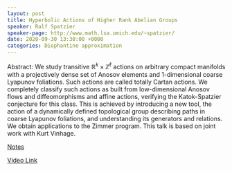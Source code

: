 ```yaml
---
layout: post
title: Hyperbolic Actions of Higher Rank Abelian Groups
speaker: Ralf Spatzier
speaker-page: http://www.math.lsa.umich.edu/~spatzier/
date: 2020-09-30 13:30:00 +0000
categories: Diophantine approximation
---
```


Abstract: We study transitive $\mathbb{R} ^k \times \mathbb{Z}^\ell$ actions on arbitrary compact manifolds with a projectively dense set of Anosov elements and $1$-dimensional coarse Lyapunov foliations. Such actions are called totally Cartan actions. We completely classify such actions as built from low-dimensional Anosov flows and diffeomorphisms and affine actions, verifying the Katok-Spatzier conjecture for this class. This is achieved by introducing a new tool, the action of a dynamically defined topological group describing paths in coarse Lyapunov foliations, and understanding its generators and relations. We obtain applications to the Zimmer program. This talk is based on joint work with Kurt Vinhage. 

[Notes](https://github.com/lively-cat-lover/DAHD-webinar/blob/master/assets/notes/DEHG-September30-2020.pdf)

[Video Link](https://drive.google.com/file/d/1XmyzcYng6bjIodg5FqhsmU9cp0LtnSbG/)